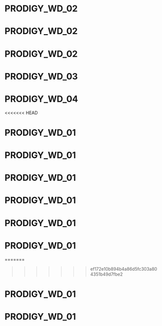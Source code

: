 # PRODIGY_WD_02
# PRODIGY_WD_02
# PRODIGY_WD_02
# PRODIGY_WD_03
# PRODIGY_WD_04
<<<<<<< HEAD
# PRODIGY_WD_01
# PRODIGY_WD_01
# PRODIGY_WD_01
# PRODIGY_WD_01
# PRODIGY_WD_01
# PRODIGY_WD_01
=======

>>>>>>> ef172e10b894b4a86d5fc303a804351b49d7fbe2
# PRODIGY_WD_01
# PRODIGY_WD_01
